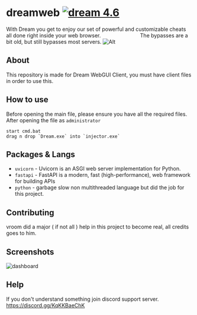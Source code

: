 # dreamweb [![dream 4.6](https://img.shields.io/badge/dream-4.6-blue)](https://dreamclient.xyz)
 ‎With Dream you get to enjoy our set of powerful and customizable cheats all done right inside your web browser. 
‎ ‎ ‎ ‎ ‎ ‎ ‎ ‎ ‎ ‎ ‎ ‎ ‎ ‎ ‎‎ ‎ ‎ ‎ ‎ ‎ ‎ ‎‎ ‎ ‎ ‎ ‎ ‎ ‎ ‎ ‎ ‎ ‎ ‎ ‎ ‎ ‎ ‎ ‎ ‎ ‎  ‎ ‎ ‎ ‎ ‎ ‎ ‎ ‎  ‎ ‎ ‎ ‎The bypasses are a bit old, but still bypasses most servers.
![Alt](https://repobeats.axiom.co/api/embed/d446bff85b1e114d82883b4c7367beb740663623.svg "Repobeats analytics image")

## About

This repository is made for Dream WebGUI Client, you must have client files in order to use this.

## How to use

Before opening the main file, please ensure you have all the required files.
After opening the file as `administrator`
```
start cmd.bat
drag n drop `Dream.exe` into `injector.exe`
```

## Packages & Langs

- `uvicorn` - Uvicorn is an ASGI web server implementation for Python.
- `fastapi` - FastAPI is a modern, fast (high-performance), web framework for building APIs
- `python` - garbage slow non multithreaded language but did the job for this project.

## Contributing

vroom did a major ( if not all ) help in this project to become real, all credits goes to him. 

## Screenshots 

![dashboard](https://github.com/Mvkbesteu/dreamweb/assets/53517019/2f6b7bc0-b053-4256-a42f-dad471026e93)






## Help

If you don't understand something join discord support server. https://discord.gg/KqKKBaeChK
